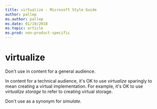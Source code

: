 ```yaml
---
title: virtualize - Microsoft Style Guide
author: pallep
ms.author: pallep
ms.date: 01/19/2018
ms.topic: article
ms.prod: non-product-specific
---
```


# virtualize

Don't use in content for a general audience.

In content for a technical audience, it's OK to use *virtualize* sparingly to mean creating a virtual implementation. For example, it's OK to use *virtualize storage* to refer to creating virtual storage. 

Don't use as a synonym for *simulate*.
